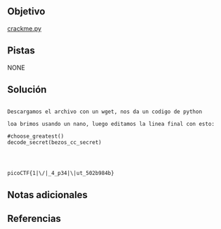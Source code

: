 ## Objetivo
[crackme.py](https://mercury.picoctf.net/static/db4b9e7a2862c320aa6b40e3551406bd/crackme.py)
## Pistas
NONE

## Solución
```

Descargamos el archivo con un wget, nos da un codigo de python

loa brimos usando un nano, luego editamos la linea final con esto:

#choose_greatest()
decode_secret(bezos_cc_secret)




picoCTF{1|\/|_4_p34|\|ut_502b984b}

```
## Notas adicionales

## Referencias